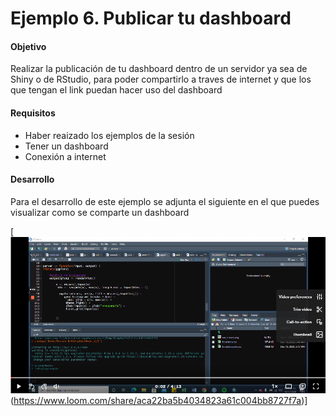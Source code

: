 # Ejemplo 6. Publicar tu dashboard 

#### Objetivo 
Realizar la publicación de tu dashboard dentro de un servidor ya sea de Shiny o de RStudio, para poder compartirlo a traves de internet y que los que tengan el link puedan hacer uso del dashboard

#### Requisitos
- Haber reaizado los ejemplos de la sesión
- Tener un dashboard
- Conexión a internet

#### Desarrollo

Para el desarrollo de este ejemplo se adjunta el siguiente en el que puedes visualizar como se comparte un dashboard

[![jkk](portada.png)(https://www.loom.com/share/aca22ba5b4034823a61c004bb8727f7a)]
